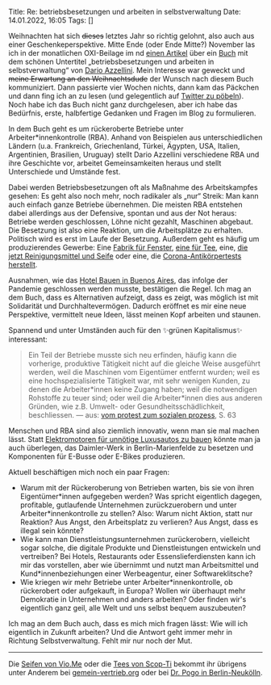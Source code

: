 Title: Re: betriebsbesetzungen und arbeiten in selbstverwaltung
Date: 14.01.2022, 16:05
Tags: []

Weihnachten hat sich <del>dieses</del> letztes Jahr so richtig gelohnt, also auch aus einer Geschenkeperspektive. Mitte Ende (oder Ende Mitte?) November las ich in der monatlichen OXI-Beilage im nd [einen Artikel][oxi-dario-azzellini] über ein [Buch][azzellini-buch] mit dem schönen Untertitel „betriebsbesetzungen und arbeiten in selbstverwaltung“ von [Dario Azzellini][dario-azzellini]. Mein Interesse war geweckt und <del>meine Erwartung an den Weihnachtsdude</del> der Wunsch nach diesem Buch kommuniziert. Dann passierte vier Wochen nichts, dann kam das Päckchen und dann fing ich an zu lesen (und gelegentlich auf [Twitter zu pöbeln][twitter-zeitschlag]). Noch habe ich das Buch nicht ganz durchgelesen, aber ich habe das Bedürfnis, erste, halbfertige Gedanken und Fragen im Blog zu formulieren.

In dem Buch geht es um rückeroberte Betriebe unter Arbeiter\*innenkontrolle (RBA). Anhand von Beispielen aus unterschiedlichen Ländern (u.a. Frankreich, Griechenland, Türkei, Ägypten, USA, Italien, Argentinien, Brasilien, Uruguay) stellt Dario Azzellini verschiedene RBA und ihre Geschichte vor, arbeitet Gemeinsamkeiten heraus und stellt Unterschiede und Umstände fest.

Dabei werden Betriebsbesetzungen oft als Maßnahme des Arbeitskampfes gesehen: Es geht also noch mehr, noch radikaler als „nur“ Streik: Man kann auch einfach ganze Betriebe übernehmen. Die meisten RBA entstehen dabei allerdings aus der Defensive, spontan und aus der Not heraus: Betriebe werden geschlossen, Löhne nicht gezahlt, Maschinen abgebaut. Die Besetzung ist also eine Reaktion, um die Arbeitsplätze zu erhalten. Politisch wird es erst im Laufe der Besetzung. Außerdem geht es häufig um produzierendes Gewerbe: Eine [Fabrik für Fenster][new-era-windows], [eine für Tee][scop-ti], eine, [die jetzt Reinigungsmittel und Seife][vio-me] oder eine, die [Corona-Antikörpertests herstellt][farmacoop-nd]. 

Ausnahmen, wie das [Hotel Bauen in Buenos Aires][hotel-bauen-wiki], das infolge der Pandemie geschlossen werden musste, bestätigen die Regel. Ich mag an dem Buch, dass es Alternativen aufzeigt, dass es zeigt, was möglich ist mit Solidarität und Durchhaltevermögen. Dadurch eröffnet es mir eine neue Perspektive, vermittelt neue Ideen, lässt meinen Kopf arbeiten und staunen. 

Spannend und unter Umständen auch für den ✨grünen Kapitalismus✨ interessant:

> Ein Teil der Betriebe musste sich neu erfinden, häufig kann die vorherige, produktive Tätigkeit nicht auf die gleiche Weise ausgeführt werden, weil die Maschinen vom Eigentümer entfernt wurden; weil es eine hochspezialisierte Tätigkeit war, mit sehr wenigen Kunden, zu denen die Arbeiter\*innen keine Zugang haben; weil die notwendigen Rohstoffe zu teuer sind; oder weil die Arbeiter\*innen dies aus anderen Gründen, wie z.B. Umwelt- oder Gesundheitsschädlichkeit, beschliessen. — aus: [vom protest zum sozialen prozess][azzellini-buch], S. 63

Menschen und RBA sind also ziemlich innovativ, wenn man sie mal machen lässt. Statt [Elektromotoren für unnötige Luxusautos zu bauen][rbb-daimler-marienfelde] könnte man ja auch überlegen, das Daimler-Werk in Berlin-Marienfelde zu besetzen und Komponenten für E-Busse oder E-Bikes produzieren.

Aktuell beschäftigen mich noch ein paar Fragen:

- Warum mit der Rückeroberung von Betrieben warten, bis sie von ihren Eigentümer\*innen aufgegeben werden? Was spricht eigentlich dagegen, profitable, gutlaufende Unternehmen zurückzuerobern und unter Arbeiter\*innenkontrolle zu stellen? Also: Warum nicht Aktion, statt nur Reaktion? Aus Angst, den Arbeitsplatz zu verlieren? Aus Angst, dass es illegal sein könnte?
- Wie kann man Dienstleistungsunternehmen zurückerobern, vielleicht sogar solche, die digitale Produkte und Dienstleistungen entwickeln und vertreiben? Bei Hotels, Restaurants oder Essenslieferdiensten kann ich mir das vorstellen, aber wie übernimmt und nutzt man Arbeitsmittel und Kund\*innenbeziehungen einer Werbeagentur, einer Softwareklitsche?
- Wie kriegen wir mehr Betriebe unter Arbeiter\*innenkontrolle, ob rückerobert oder aufgekauft, in Europa? Wollen wir überhaupt mehr Demokratie in Unternehmen und anders arbeiten? Oder finden wir's eigentlich ganz geil, alle Welt und uns selbst bequem auszubeuten?

Ich mag an dem Buch auch, dass es mich mich fragen lässt: Wie will ich eigentlich in Zukunft arbeiten? Und die Antwort geht immer mehr in Richtung Selbstverwaltung. Fehlt mir nur noch der Mut. 

---

Die [Seifen von Vio.Me][gemeinvertrieb-vio-me] oder die [Tees von Scop-Ti][gemeinvertrieb-scop-ti] bekommt ihr übrigens unter Anderem bei [gemein-vertrieb.org][gemeinvertrieb] oder bei [Dr. Pogo in Berlin-Neukölln][dr-pogo].

[oxi-dario-azzellini]: https://oxiblog.de/betriebsbesetzungen-azzellini-besetzen-produzieren/
[twitter-zeitschlag]: https://twitter.com/zeitschlag/status/1478488746270023685
[azzellini-buch]: https://www.vsa-verlag.de/nc/detail/artikel/vom-protest-zum-sozialen-prozess/
[hotel-bauen-wiki]: https://en.wikipedia.org/wiki/Hotel_Bauen
[new-era-windows]: https://www.newerawindows.com/Content/newerawindows.com.html
[scop-ti]: https://www.1336.fr/
[vio-me]: https://viomecoop.com/
[dario-azzellini]: https://www.azzellini.net/
[farmacoop-nd]: https://www.nd-aktuell.de/artikel/1150854.selbstverwaltung-schnelltests-aus-der-kooperative.html
[rbb-daimler-marienfelde]: https://www.rbb24.de/wirtschaft/beitrag/2021/11/berlin-daimler-autobauer-werk-marienfelde-zukunft-elektro.html
[gemeinvertrieb-vio-me]: https://gemein-vertrieb.de/?filter_brand=vio-me
[gemeinvertrieb-scop-ti]: https://gemein-vertrieb.de/?filter_brand=scop-ti
[gemeinvertrieb]: https://gemein-vertrieb.de/
[dr-pogo]: http://veganladen-kollektiv.net/veganladen/
